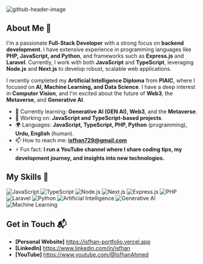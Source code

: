 ![github-header-image](https://github.com/user-attachments/assets/568329f9-7071-4821-980f-1947427cb24f)

## About Me 🚀

I'm a passionate **Full-Stack Developer** with a strong focus on **backend development**. I have extensive experience in programming languages like **PHP, JavaScript, and Python**, and frameworks such as **Express.js** and **Laravel**. Currently, I work with both **JavaScript** and **TypeScript**, leveraging **Node.js** and **Next.js** to develop robust, scalable web applications.

I recently completed my **Artificial Intelligence Diploma** from **PIAIC**, where I focused on **AI, Machine Learning, and Data Science**. I have a deep interest in **Computer Vision**, and I'm excited about the future of **Web3**, the **Metaverse**, and **Generative AI**.

- 🌱 Currently learning: **Generative AI (GEN AI), Web3**, and the **Metaverse**.
- 🔭 Working on: **JavaScript and TypeScript-based projects**.
- 🌍 Languages: **JavaScript, TypeScript, PHP, Python** (programming), **Urdu, English** (human).
- 📫 How to reach me: **isfhan729@gmail.com**
- ⚡ Fun fact: **I run a YouTube channel where I share coding tips, my development journey, and insights into new technologies.**

## My Skills 🧠

![JavaScript](https://img.shields.io/badge/-JavaScript-F7DF1E?style=flat-square&logo=javascript&logoColor=black)
![TypeScript](https://img.shields.io/badge/-TypeScript-3178C6?style=flat-square&logo=typescript&logoColor=white)
![Node.js](https://img.shields.io/badge/-Node.js-339933?style=flat-square&logo=node.js&logoColor=white)
![Next.js](https://img.shields.io/badge/-Next.js-000000?style=flat-square&logo=next.js&logoColor=white)
![Express.js](https://img.shields.io/badge/-Express.js-000000?style=flat-square&logo=express&logoColor=white)
![PHP](https://img.shields.io/badge/-PHP-777BB4?style=flat-square&logo=php&logoColor=white)
![Laravel](https://img.shields.io/badge/-Laravel-FF2D20?style=flat-square&logo=laravel&logoColor=white)
![Python](https://img.shields.io/badge/-Python-3776AB?style=flat-square&logo=python&logoColor=white)
![Artificial Intelligence](https://img.shields.io/badge/-Artificial%20Intelligence-FF6F00?style=flat-square&logo=ai)
![Generative AI](https://img.shields.io/badge/-Generative%20AI-8A2BE2?style=flat-square&logo=ai)
![Machine Learning](https://img.shields.io/badge/-Machine%20Learning-00758F?style=flat-square&logo=ml)


## Get in Touch 📬

- **[Personal Website]** https://isfhan-portfolio.vercel.app
- **[LinkedIn]** https://www.linkedin.com/in/isfhan
- **[YouTube]** https://www.youtube.com/@IsfhanAhmed
